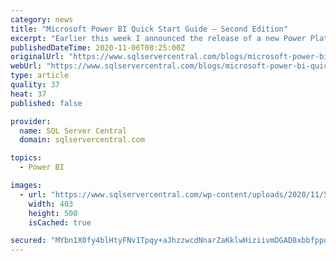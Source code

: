 ```yaml
---
category: news
title: "Microsoft Power BI Quick Start Guide – Second Edition"
excerpt: "Earlier this week I announced the release of a new Power Platform book. While I’m super excited about that book I’m also excited to announce the 2nd edition of the Power BI Quick Start Guide."
publishedDateTime: 2020-11-06T08:25:00Z
originalUrl: "https://www.sqlservercentral.com/blogs/microsoft-power-bi-quick-start-guide-second-edition"
webUrl: "https://www.sqlservercentral.com/blogs/microsoft-power-bi-quick-start-guide-second-edition"
type: article
quality: 37
heat: 37
published: false

provider:
  name: SQL Server Central
  domain: sqlservercentral.com

topics:
  - Power BI

images:
  - url: "https://www.sqlservercentral.com/wp-content/uploads/2020/11/51t2ilbbt8l.jpg"
    width: 403
    height: 500
    isCached: true

secured: "MYbn1X0fy4blHtyFNv1Tpqy+aJhzzwcdNnarZaKklwHiziivmDGAD8xbbfppqVUkYtItfTsfEYdkXknO7MDgn825NWZiZC2ni8COMsEthskYzzDx/OBsLdl6g8A69zej584qT+pKYgq49weBxs1PR9YalvtsuEhl1NhGH8/zDGFMm8PYp98vXKcgortqmvyaTOUPR9OQQRlpw/cQvKxTApmEo44JZOj0pXmIlQ3PSu02bZsZSNEHP11r+ELqlrBSrSxarl9FVb3v3w9eYUKnsmkHyBL5N4rSHhF0mcvENAY7OT3LXq8kkVKGCc1rJXjqGK02FlUc6XxXZIXaO0kvQh7zGx/25YBkCIdV64bOgSQ=;0Ps23y8s/QxRkiW70Jyxag=="
---
```


